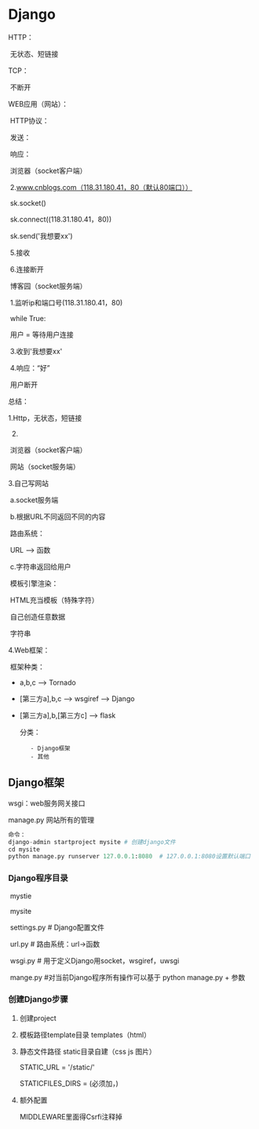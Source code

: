 # Django

HTTP：

​		无状态、短链接

TCP：

​		不断开

WEB应用（网站）：

​		HTTP协议：

​				发送：



​				响应：

​		浏览器（socket客户端）

​				2.www.cnblogs.com（118.31.180.41，80（默认80端口））

​						sk.socket()

​						sk.connect((118.31.180.41，80))

​						sk.send('我想要xx')

​				5.接收

​				6.连接断开

​		博客园（socket服务端）

​				1.监听ip和端口号(118.31.180.41，80)

​							while True:

​									用户 = 等待用户连接

​									3.收到'我想要xx'

​									4.响应：“好”

​									用户断开

总结：

1.Http，无状态，短链接

2.

​		浏览器（socket客户端）

​		网站（socket服务端）

3.自己写网站

​		a.socket服务端

​		b.根据URL不同返回不同的内容

​				路由系统：

​						URL —> 函数

​		c.字符串返回给用户

​				模板引擎渲染：

​						HTML充当模板（特殊字符）

​						自己创造任意数据

​				字符串

4.Web框架：

​		框架种类：

   - a,b,c                                 ——>  Tornado

   - [第三方a],b,c                   ——>  wsgiref  —>  Django

   - [第三方a],b,[第三方c]     ——>  flask

     分类：

     		- Django框架
     		- 其他



## Django框架

wsgi：web服务网关接口

manage.py  网站所有的管理

```python
命令：
django-admin startproject mysite # 创建django文件
cd mysite
python manage.py runserver 127.0.0.1:8080  # 127.0.0.1:8080设置默认端口  启动监听8080端口
```

### Django程序目录

​		mystie

​				mysite

​					settings.py   # Django配置文件

​					url.py            # 路由系统：url->函数

​					wsgi.py         # 用于定义Django用socket，wsgiref，uwsgi

​		mange.py #对当前Django程序所有操作可以基于 python manage.py + 参数

### 创建Django步骤

1. 创建project

2. 模板路径template目录        templates（html）

3. 静态文件路径 static目录自建（css  js  图片）

   STATIC_URL = '/static/'

   STATICFILES_DIRS = (必须加，)
   
4. 额外配置

   MIDDLEWARE里面得Csrfi注释掉

